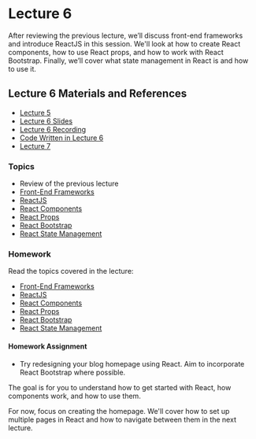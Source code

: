 # Lecture 6

After reviewing the previous lecture, we’ll discuss front-end frameworks and introduce ReactJS in this session. We'll look at how to create React components, how to use React props, and how to work with React Bootstrap. Finally, we’ll cover what state management in React is and how to use it.

## Lecture 6 Materials and References

- [Lecture 5](../Lesson-05/README.md)
- [Lecture 6 Slides](Slides.md)
- [Lecture 6 Recording]()
- [Code Written in Lecture 6]()
- [Lecture 7](../Lesson-07/README.md)

### Topics

- Review of the previous lecture
- [Front-End Frameworks](../../../Front-End-Frameworks/Topics/FE-Frameworks/README.md)
- [ReactJS](../../../Front-End-Frameworks/Topics/React/README.md)
- [React Components](../../../Front-End-Frameworks/Topics/React-Components/README.md)
- [React Props](../../../Front-End-Frameworks/Topics/React-Props/README.md)
- [React Bootstrap](../../../Front-End-Frameworks/Topics/React-Bootstrap/README.md)
- [React State Management](../../../Front-End-Frameworks/Topics/State-Management/README.md)

### Homework

Read the topics covered in the lecture:

- [Front-End Frameworks](../../../Front-End-Frameworks/Topics/FE-Frameworks/README.md)
- [ReactJS](../../../Front-End-Frameworks/Topics/React/README.md)
- [React Components](../../../Front-End-Frameworks/Topics/React-Components/README.md)
- [React Props](../../../Front-End-Frameworks/Topics/React-Props/README.md)
- [React Bootstrap](../../../Front-End-Frameworks/Topics/React-Bootstrap/README.md)
- [React State Management](../../../Front-End-Frameworks/Topics/State-Management/README.md)

#### Homework Assignment

- Try redesigning your blog homepage using React. Aim to incorporate React Bootstrap where possible.

The goal is for you to understand how to get started with React, how components work, and how to use them.

For now, focus on creating the homepage. We'll cover how to set up multiple pages in React and how to navigate between them in the next lecture.
